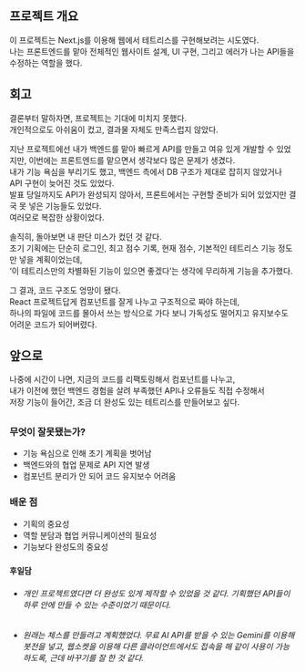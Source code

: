 ## 프로젝트 개요

이 프로젝트는 Next.js를 이용해 웹에서 테트리스를 구현해보려는 시도였다. <br>
나는 프론트엔드를 맡아 전체적인 웹사이트 설계, UI 구현, 그리고 에러가 나는 API들을 수정하는 역할을 했다.


## 회고

결론부터 말하자면, 프로젝트는 기대에 미치지 못했다. <br>
개인적으로도 아쉬움이 컸고, 결과물 자체도 만족스럽지 않았다.<br>

지난 프로젝트에선 내가 백엔드를 맡아 빠르게 API를 만들고 여유 있게 개발할 수 있었지만, 이번에는 프론트엔드를 맡으면서 생각보다 많은 문제가 생겼다.<br>
내가 기능 욕심을 부리기도 했고, 백엔드 측에서 DB 구조가 제대로 잡히지 않았거나 API 구현이 늦어진 것도 있었다.<br>
발표 당일까지도 API가 완성되지 않아서, 프론트에서는 구현할 준비가 되어 있었지만 결국 못 넣은 기능들도 있었다.<br>
여러모로 복잡한 상황이었다.<br>

솔직히, 돌아보면 내 판단 미스가 컸던 것 같다. <br>
초기 기획에는 단순히 로그인, 최고 점수 기록, 현재 점수, 기본적인 테트리스 기능 정도만 넣을 계획이었는데,<br>
‘이 테트리스만의 차별화된 기능이 있으면 좋겠다’는 생각에 무리하게 기능을 추가했다.<br>

그 결과, 코드 구조도 엉망이 됐다.<br>
React 프로젝트답게 컴포넌트를 잘게 나누고 구조적으로 짜야 하는데,<br>
하나의 파일에 코드를 몰아서 쓰는 방식으로 가다 보니 가독성도 떨어지고 유지보수도 어려운 코드가 되어버렸다.<br>

## 앞으로

나중에 시간이 나면, 지금의 코드를 리팩토링해서 컴포넌트를 나누고, <br>
내가 이전에 했던 백엔드 경험을 살려 부족했던 API나 오류들도 직접 수정해서<br>
저장 기능이 들어간, 조금 더 완성도 있는 테트리스를 만들어보고 싶다.
##

### 무엇이 잘못됐는가?
- 기능 욕심으로 인해 초기 계획을 벗어남
- 백엔드와의 협업 문제로 API 지연 발생
- 컴포넌트 분리가 안 되어 코드 유지보수 어려움

### 배운 점
- 기획의 중요성
- 역할 분담과 협업 커뮤니케이션의 필요성
- 기능보다 완성도의 중요성
###

#### 후일담 
- ###### 개인 프로젝트였다면 더 완성도 있게 제작할 수 있었을 것 같다. 기획했던 API들이 하루 안에 만들 수 있는 수준이었기 때문이다.
- ###### 원래는 체스를 만들려고 계획했었다. 무료 AI API를 받을 수 있는 Gemini를 이용해 봇전을 넣고, 웹소켓을 이용해 다른 클라이언트에서도 접속을 해 같이 사용이 가능하도록, 근데 바꾸기를 잘 한 것 같다.   
